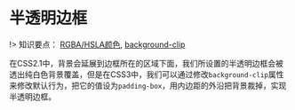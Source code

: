 # 半透明边框

!> 知识要点： [RGBA/HSLA颜色](https://www.runoob.com/cssref/css-colors-legal.html), [background-clip](https://www.runoob.com/cssref/css3-pr-background-clip.html)

在CSS2.1中，背景会延展到边框所在的区域下面，我们所设置的半透明边框会被透出纯白色背景覆盖，但是在CSS3中，我们可以通过修改`background-clip`属性来修改默认行为，把它的值设为`padding-box`，用内边距的外沿把背景裁掉，实现半透明边框。

<vuep template="#translucent-borders"></vuep>
<script v-pre type="text/x-template" id="translucent-borders">
<style>
  main {
    width: 100%;
    padding: 80px 80px;
    background: #b4a078;
  }
  div{
    padding: 12px;
    margin: 20px auto;
    background: white;
    border: 15px solid hsla(0, 0%, 100%, .5);
    background-clip: padding-box;
  }
</style>
<template>
  <main>
    <div>A paragraph of filler text. La la la de dah de dah de dah de la.</div>
  </main>
</template>
<script>  
</script>
</script>

